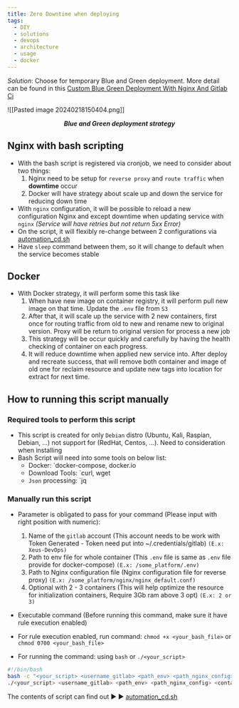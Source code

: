 ```yaml
---
title: Zero Downtime when deploying
tags:
  - DIY
  - solutions
  - devops
  - architecture
  - usage
  - docker
---
```


*Solution*: Choose for temporary Blue and Green deployment. More detail can be found in this [ Custom Blue Green Deployment With Nginx And Gitlab Ci](https://www.kimsereylam.com/gitlab/nginx/dotnetcore/ubuntu/2019/01/04/custom-blue-green-deployment-with-nginx-and-gitlab-ci.html)

![[Pasted image 20240218150404.png]]
<div align="center">
    <strong><em><p style="text-align: center;">Blue and Green deployment strategy</p></em></strong>
</div>

## **Nginx with bash scripting**
- With the bash script is registered via cronjob, we need to consider about two things:
	1. Nginx need to be setup for `reverse proxy` and `route traffic` when **downtime** occur 
	2. Docker will have strategy about scale up and down the service for reducing down time
- With `nginx` configuration, it will be possible to reload a new configuration Nginx and except downtime when updating service with `nginx` *(Service will have retries but not return 5xx Error)*
- On the script, it will flexibly re-change between 2 configurations via [automation_cd.sh](automation_cd.sh.md)
- Have `sleep` command between them, so it will change to default when the service becomes stable

## **Docker**
- With Docker strategy, it will perform some this task like
	1. When have new image on container registry, it will perform pull new image on that time. Update the `.env` file from `S3`           
	2. After that, it will scale up the service with 2 new containers, first once for routing traffic from old to new and rename new to original version. Proxy will be return to original version for process a new job
	3. This strategy will be occur quickly and carefully by having the health checking of container on each progress.
	4. It will reduce downtime when applied new service into. After deploy and recreate success, that will remove both container and image of old one for reclaim resource and update new tags into location for extract for next time.

## How to running this script manually

### **Required tools to perform this script**
- This script is created for only `Debian` distro (Ubuntu, Kali, Raspian, Debian, ...) not support for (RedHat, Centos, ...). Need to consideration when installing
- Bash Script will need into some tools on below list: 
	- Docker: `docker-compose, docker.io 
	- Download Tools: `curl, wget 
	- `Json` processing: `jq

### **Manually run this script**
- Parameter is obligated to pass for your command (Please input with right position with numeric):
	1. Name of the `gitlab` account (This account needs to be work with Token Generated - Token need put into ~/.credentials/gitlab) `(E.x: Xeus-DevOps)`
	2. Path to env file for whole container (This `.env` file is same as `.env` file provide for docker-compose) `(E.x: /some_platform/.env)` 
	3. Path to Nginx configuration file (Nginx configuration file for reverse proxy) `(E.x: /some_platform/nginx/nginx_default.conf)` 
	4. Optional with 2 - 3 containers (This will help optimize the resource for initialization containers, Require 3Gb ram above 3 opt) `(E.x: 2 or 3)`

- Executable command (Before running this command, make sure it have rule execution enabled) 
- For rule execution enabled, run command: `chmod +x <your_bash_file>` or `chmod 0700 <your_bash_file>` 
- For running the command: using `bash` or `./<your_script>`

```bash
#!/bin/bash
bash -c "<your_script> <username_gitlab> <path_env> <path_nginx_config> <containers_numberic>" # Opt 1 
./<your_script> <username_gitlab> <path_env> <path_nginx_config> <containers_numberic> # Opt 2
```

The contents of script can find out ▶️ ▶️ [automation_cd.sh](automation_cd.sh.md)

